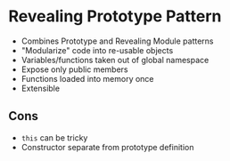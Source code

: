 # Revealing Prototype Pattern

- Combines Prototype and Revealing Module patterns
- "Modularize" code into re-usable objects
- Variables/functions taken out of global namespace
- Expose only public members
- Functions loaded into memory once
- Extensible

## Cons

- `this` can be tricky
- Constructor separate from prototype definition